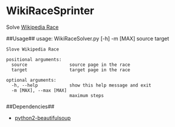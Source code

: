WikiRaceSprinter
================

Solve [Wikipedia Race](http://www.wikipediarace.com/)

##Usage##
	usage: WikiRaceSolver.py [-h] -m [MAX] source target

	Slove Wikipedia Race

	positional arguments:
	  source                source page in the race
	  target                target page in the race

	optional arguments:
	  -h, --help            show this help message and exit
	  -m [MAX], --max [MAX]
							maximum steps
##Dependencies##
* [python2-beautifulsoup](http://www.crummy.com/software/BeautifulSoup/)
